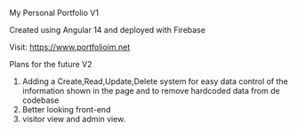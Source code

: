 My Personal Portfolio V1

Created using Angular 14 and deployed with Firebase

Visit: https://www.portfolioim.net


Plans for the future V2

1. Adding a Create,Read,Update,Delete system for easy data control of the information shown in the page and to remove hardcoded data from de codebase
2. Better looking front-end
3. visitor view and admin view.

